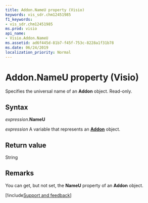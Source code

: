 ```yaml
---
title: Addon.NameU property (Visio)
keywords: vis_sdr.chm12451985
f1_keywords:
- vis_sdr.chm12451985
ms.prod: visio
api_name:
- Visio.Addon.NameU
ms.assetid: ad6f445d-81b7-f45f-753c-8228a1f31b78
ms.date: 06/24/2019
localization_priority: Normal
---
```



# Addon.NameU property (Visio)

Specifies the universal name of an **Addon** object. Read-only.


## Syntax

_expression_.**NameU**

_expression_ A variable that represents an **[Addon](Visio.Addon.md)** object.


## Return value

String


## Remarks

You can get, but not set, the **NameU** property of an **Addon** object.

[!include[Support and feedback](~/includes/feedback-boilerplate.md)]